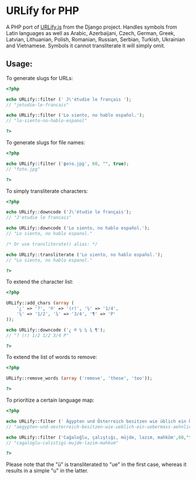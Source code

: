 # URLify for PHP

A PHP port of [URLify.js](https://github.com/django/django/blob/master/django/contrib/admin/static/admin/js/urlify.js)
from the Django project. Handles symbols from Latin languages as well as Arabic, Azerbaijani, Czech, German, Greek,
Latvian, Lithuanian, Polish, Romanian, Russian, Serbian, Turkish, Ukrainian and Vietnamese. Symbols it cannot
transliterate it will simply omit.

## Usage:

To generate slugs for URLs:

```php
<?php

echo URLify::filter (' J\'étudie le français ');
// "jetudie-le-francais"

echo URLify::filter ('Lo siento, no hablo español.');
// "lo-siento-no-hablo-espanol"

?>
```

To generate slugs for file names:

```php
<?php

echo URLify::filter ('фото.jpg', 60, "", true);
// "foto.jpg"

?>
```


To simply transliterate characters:

```php
<?php

echo URLify::downcode ('J\'étudie le français');
// "J'etudie le francais"

echo URLify::downcode ('Lo siento, no hablo español.');
// "Lo siento, no hablo espanol."

/* Or use transliterate() alias: */

echo URLify::transliterate ('Lo siento, no hablo español.');
// "Lo siento, no hablo espanol."

?>
```

To extend the character list:

```php
<?php

URLify::add_chars (array (
	'¿' => '?', '®' => '(r)', '¼' => '1/4',
	'¼' => '1/2', '¾' => '3/4', '¶' => 'P'
));

echo URLify::downcode ('¿ ® ¼ ¼ ¾ ¶');
// "? (r) 1/2 1/2 3/4 P"

?>
```

To extend the list of words to remove:

```php
<?php

URLify::remove_words (array ('remove', 'these', 'too'));

?>
```

To prioritize a certain language map:

```php
<?php

echo URLify::filter (' Ägypten und Österreich besitzen wie üblich ein Übermaß an ähnlich öligen Attachés ',60,"de");
// "aegypten-und-oesterreich-besitzen-wie-ueblich-ein-uebermass-aehnlich-oeligen-attaches"

echo URLify::filter ('Cağaloğlu, çalıştığı, müjde, lazım, mahkûm',60,"tr");
// "cagaloglu-calistigi-mujde-lazim-mahkum"

?>
```
Please note that the "ü" is transliterated to "ue" in the first case, whereas it results in a simple "u" in the latter.
